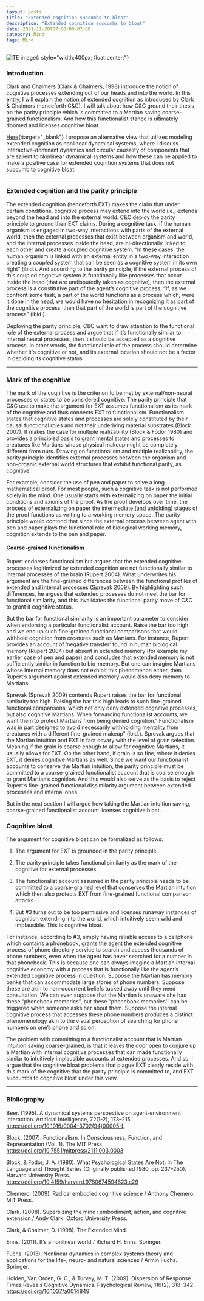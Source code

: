 ```yaml
---
layout: posts
title: "Extended cognition succumbs to bloat"
description: "Extended cognition succumbs to bloat"
date: 2021-11-20T07:00:00-07:00
category: Mind
tags: Mind
---
```

![TE image](/images/extendedcog.jfif){: style="width:400px; float:center;"}

### Introduction
Clark and Chalmers (Clark & Chalmers, 1998) introduce the notion of cognitive processes extending out of our heads and into the world. In this entry, I will explain the notion of extended cognition as introduced by Clark & Chalmers (henceforth C&C). 
I will talk about how C&C ground their thesis on the parity principle which is committed to a Martian saving coarse-grained functionalism. And how this functionalist stance is ultimately doomed and licenses cognitive bloat.

[Here](https://perrin-ay.github.io/mind/2021/12/01/Extended-cognition-without-cognitive-bloat.html){:target="_blank"} I propose an alternative view that utilizes modeling extended cognition as nonlinear dynamical systems, where I discuss interactive-dominant dynamics and circular causality of components that are salient to Nonlinear dynamical systems and how these can be applied to make a positive case for extended cognition systems that does not succumb to cognitive bloat. 

---
### Extended cognition and the parity principle

The extended cognition (henceforth EXT) makes the claim that under certain conditions, cognitive process may extend into the world i.e., extends beyond the head and into the external world. C&C deploy the parity principle to ground their EXT claims. During a cognitive task, if the human organism is engaged in two-way interactions with parts of the external world, then the external processes that exist between organism and world, and the internal processes inside the head, are bi-directionally linked to each other and create a coupled cognitive system. “In these cases, the human organism is linked with an external entity in a two-way interaction creating a coupled system that can be seen as a cognitive system in its own right” (ibid.). And according to the parity principle, if the external process of this coupled cognitive system is functionally like processes that occur inside the head (that are undisputedly taken as cognitive), then the external process is a constitutive part of the agent’s cognitive process. “If, as we confront some task, a part of the world functions as a process which, were it done in the head, we would have no hesitation in recognizing it as part of the cognitive process, then that part of the world is part of the cognitive process” (ibid.). 

Deploying the parity principle, C&C want to draw attention to the functional role of the external process and argue that if it’s functionally similar to internal neural processes, then it should be accepted as a cognitive process. In other words, the functional role of the process should determine whether it's cognitive or not, and its external location should not be a factor in deciding its cognitive status. 

---
### Mark of the cognitive 
The mark of the cognitive is the criterion to be met by external/non-neural processes or states to be considered cognitive. The parity principle that C&C use to make the argument for EXT assumes functionalism as its mark of the cognitive and thus connects EXT to functionalism. Functionalism states that cognitive states and processes are solely constituted by their causal functional roles and not their underlying material substrates (Block 2007). It makes the case for multiple realizability (Block & Fodor 1980) and provides a principled basis to grant mental states and processes to creatures like Martians whose physical makeup might be completely different from ours. Drawing on functionalism and multiple realizability, the parity principle identifies external processes between the organism and non-organic external world structures that exhibit functional parity, as cognitive.

For example, consider the use of pen and paper to solve a long mathematical proof. For most people, such a cognitive task is not performed solely in the mind. One usually starts with externalizing on paper the initial conditions and axioms of the proof. As the proof develops over time, the process of externalizing on paper the intermediate (and unfolding) stages of the proof functions as writing to a working memory space. The parity principle would contend that since the external process between agent with pen and paper plays the functional role of biological working memory, cognition extends to the pen and paper.

#### Coarse-grained functionalism 
Rupert endorses functionalism but argues that the extended cognitive processes legitimized by extended cognition are not functionally similar to internal processes of the brain (Rupert 2004). What underwrites his argument are the fine-grained differences between the functional profiles of extended and internal processes (Sprevak 2009). By highlighting such differences, he argues that extended processes do not meet the bar for functional similarity, and this invalidates the functional parity move of C&C to grant it cognitive status.

But the bar for functional similarity is an important parameter to consider when endorsing a particular functionalist account. Raise the bar too high and we end up such fine-grained functional comparisons that would withhold cognition from creatures such as Martians. For instance, Rupert provides an account of ‘negative transfer’ found in human biological memory (Rupert 2004) but absent in extended memory (for example my earlier case of pen and paper) and concludes that extended memory is not sufficiently similar in function to bio-memory. But one can imagine Martians whose internal memory does not exhibit this phenomenon either, then Rupert’s argument against extended memory would also deny memory to Martians. 

Sprevak (Sprevak 2009) contends Rupert raises the bar for functional similarity too high. Raising the bar this high leads to such fine-grained functional comparisons, which not only deny extended cognitive processes, but also cognitive Martians. When forwarding functionalist accounts, we want them to protect Martians from being denied cognition.” Functionalism was in part designed to avoid necessarily withholding mentality from creatures with a different fine-grained makeup” (ibid.). Sprevak argues that the Martian intuition and EXT in fact covary with the level of grain selection. Meaning if the grain is coarse enough to allow for cognitive Martians, it usually allows for EXT. On the other hand, if grain is so fine, where it denies EXT, it denies cognitive Martians as well. Since we want our functionalist accounts to conserve the Martian intuition, the parity principle must be committed to a coarse-grained functionalist account that is coarse enough to grant Martian’s cognition. And this would also serve as the basis to reject Rupert’s fine-grained functional dissimilarity argument between extended processes and internal ones. 

But in the next section I will argue how taking the Martian intuition saving, coarse-grained functionalist account licenses cognitive bloat. 

### Cognitive bloat
The argument for cognitive bloat can be formalized as follows:

1) The argument for EXT is grounded in the parity principle

2) The parity principle takes functional similarity as the mark of the cognitive for external processes.

3) The functionalist account assumed in the parity principle needs to be committed to a coarse-grained level that conserves the Martian intuition which then also protects EXT from fine-grained functional comparison attacks. 

4) But #3 turns out to be too permissive and licenses runaway instances of cognition extending into the world, which intuitively seem wild and implausible. This is cognitive bloat. 

For instance, according to #3, simply having reliable access to a cellphone which contains a phonebook, grants the agent the extended cognitive process of phone directory service to search and access thousands of phone numbers, even when the agent has never searched for a number in that phonebook. This is because one can always imagine a Martian internal cognitive economy with a process that is functionally like the agent’s extended cognitive process in question. Suppose the Martian has memory banks that can accommodate large stores of phone numbers. Suppose these are akin to non-occurrent beliefs tucked away until they need consultation. We can even suppose that the Martian is unaware she has these “phonebook memories”, but these “phonebook memories'' can be triggered when someone asks her about them. Suppose the internal cognitive process that accesses these phone numbers produces a distinct phenomenology akin to the visual perception of searching for phone numbers on one’s phone and so on. 

The problem with committing to a functionalist account that is Martian intuition saving coarse-grained, is that it leaves the door open to conjure up a Martian with internal cognitive processes that can made functionally similar to intuitively implausible accounts of extended processes. And so, I argue that the cognitive bloat problems that plague EXT clearly reside with this mark of the cognitive that the parity principle is committed to, and EXT succumbs to cognitive bloat under this view.

---
### Bibliography

Beer. (1995). A dynamical systems perspective on agent-environment interaction. Artificial Intelligence, 72(1-2), 173–215. https://doi.org/10.1016/0004-3702(94)00005-L

Block. (2007). Functionalism. In Consciousness, Function, and Representation (Vol. 1). The MIT Press. https://doi.org/10.7551/mitpress/2111.003.0003

Block, & Fodor, J. A. (1980). What Psychological States Are Not. In The Language and Thought Series (Originally published 1980, pp. 237–250). Harvard University Press. https://doi.org/10.4159/harvard.9780674594623.c29

Chemero. (2009). Radical embodied cognitive science / Anthony Chemero. MIT Press.

Clark. (2008). Supersizing the mind : embodiment, action, and cognitive extension / Andy Clark. Oxford University Press.

Clark, & Chalmer, D. (1998). The Extended Mind.

Enns. (2011). It’s a nonlinear world / Richard H. Enns. Springer.

Fuchs. (2013). Nonlinear dynamics in complex systems theory and applications for the life-, neuro- and natural sciences / Armin Fuchs. Springer.

Holden, Van Orden, G. C., & Turvey, M. T. (2009). Dispersion of Response Times Reveals Cognitive Dynamics. Psychological Review, 116(2), 318–342. https://doi.org/10.1037/a0014849
